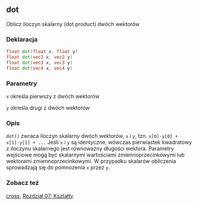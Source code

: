## dot
Oblicz iloczyn skalarny (dot product) dwóch wektorów

### Deklaracja
```glsl
float dot(float x, float y)
float dot(vec2 x, vec2 y)
float dot(vec3 x, vec3 y)
float dot(vec4 x, vec4 y)
```

### Parametry
```x``` określa pierwszy z dwóch wektorów

```y``` określa drugi z dwóch wektorów

### Opis
```dot()``` zwraca iloczyn skalarny dwóch wektorów, ```x``` i ```y```, tzn. ```x[0]⋅y[0] + x[1]⋅y[1] + ...```
Jeśli ```x``` i ```y``` są identyczne, wówczas pierwiastek kwadratowy z iloczynu skalarnego jest równoważny długości wektora. Parametry wejściowe mogą być skalarnymi wartościami zmiennoprzecinkowymi lub wektorami zmiennoprzecinkowymi. W przypadku skalarów obliczenia sprowadzają się do pomnożenia ```x``` przez ```y```.

<div class="codeAndCanvas" data="../07/circle.frag"></div>

### Zobacz też
[cross](/glossary/?lan=pl&search=cross), [Rozdział 07: Kształty](/07/?lan=pl)